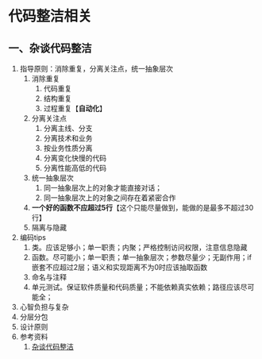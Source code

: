 # 代码整洁相关

## 一、杂谈代码整洁

1. 指导原则：消除重复，分离关注点，统一抽象层次
   1. 消除重复
      1. 代码重复
      2. 结构重复
      3. 过程重复【**自动化**】
   2. 分离关注点
      1. 分离主线、分支
      2. 分离技术和业务
      3. 按业务性质分离
      4. 分离变化快慢的代码
      5. 分离性能高低的代码
   3. 统一抽象层次
      1. 同一抽象层次上的对象才能直接对话；
      2. 同一抽象层次上的对象之间存在着紧密合作
   4. **一个好的函数不应超过5行**【这个只能尽量做到，能做的是最多不超过30行】
   5. 隔离与隐藏
2. 编码tips
   1. 类。应该足够小；单一职责；内聚；严格控制访问权限，注意信息隐藏
   2. 函数。尽可能小；单一职责；单一抽象层次；参数尽量少；无副作用；if嵌套不应超过2层；语义和实现距离不为0时应该抽取函数
   3. 命名与注释
   4. 单元测试。保证软件质量和代码质量；不能依赖真实依赖；路径应该尽可能全；
3. 心智负担与复杂
4. 分层分包
5. 设计原则
6. 参考资料
   1. [杂谈代码整洁](https://mp.weixin.qq.com/s/s_2dfOnMqND1qKjTfnmg5A)

